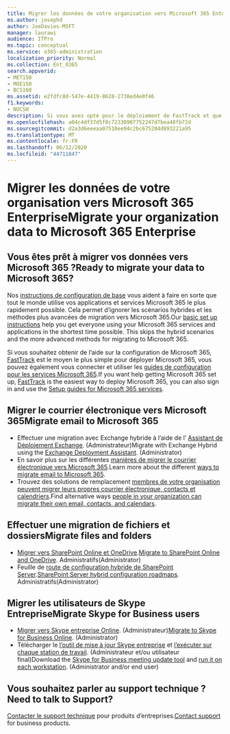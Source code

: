 ```yaml
---
title: Migrer les données de votre organisation vers Microsoft 365 Enterprise
ms.author: josephd
author: JoeDavies-MSFT
manager: laurawi
audience: ITPro
ms.topic: conceptual
ms.service: o365-administration
localization_priority: Normal
ms.collection: Ent_O365
search.appverid:
- MET150
- MOE150
- BCS160
ms.assetid: e2fdfc8d-547e-4419-8628-2738ed4e0f46
f1.keywords:
- NOCSH
description: Si vous avez opté pour le déploiement de FastTrack et que vous êtes prêt à migrer les données vers Microsoft 365, il s’agit du point de départ.
ms.openlocfilehash: a04c4df37d5f8c72330907752247d7bea48fb72d
ms.sourcegitcommit: d2a3d6eeeaa07510ee94c2bc675284d893221a95
ms.translationtype: MT
ms.contentlocale: fr-FR
ms.lasthandoff: 06/12/2020
ms.locfileid: "44711847"
---
```

# <a name="migrate-your-organization-data-to-microsoft-365-enterprise"></a><span data-ttu-id="d38e8-103">Migrer les données de votre organisation vers Microsoft 365 Enterprise</span><span class="sxs-lookup"><span data-stu-id="d38e8-103">Migrate your organization data to Microsoft 365 Enterprise</span></span>

## <a name="ready-to-migrate-your-data-to-microsoft-365"></a><span data-ttu-id="d38e8-104">Vous êtes prêt à migrer vos données vers Microsoft 365 ?</span><span class="sxs-lookup"><span data-stu-id="d38e8-104">Ready to migrate your data to Microsoft 365?</span></span>

<span data-ttu-id="d38e8-p101">Nos [instructions de configuration de base](https://support.office.com/article/Set-up-Office-365-for-business-6a3a29a0-e616-4713-99d1-15eda62d04fa) vous aident à faire en sorte que tout le monde utilise vos applications et services Microsoft 365 le plus rapidement possible. Cela permet d’ignorer les scénarios hybrides et les méthodes plus avancées de migration vers Microsoft 365.</span><span class="sxs-lookup"><span data-stu-id="d38e8-p101">Our [basic set up instructions](https://support.office.com/article/Set-up-Office-365-for-business-6a3a29a0-e616-4713-99d1-15eda62d04fa) help you get everyone using your Microsoft 365 services and applications in the shortest time possible. This skips the hybrid scenarios and the more advanced methods for migrating to Microsoft 365.</span></span> 
  
<span data-ttu-id="d38e8-107">Si vous souhaitez obtenir de l’aide sur la configuration de Microsoft 365, [FastTrack](https://fasttrack.microsoft.com/office) est le moyen le plus simple pour déployer Microsoft 365, vous pouvez également vous connecter et utiliser les [guides de configuration pour les services Microsoft 365](setup-guides-for-office-365.md).</span><span class="sxs-lookup"><span data-stu-id="d38e8-107">If you want help getting Microsoft 365 set up, [FastTrack](https://fasttrack.microsoft.com/office) is the easiest way to deploy Microsoft 365, you can also sign in and use the [Setup guides for Microsoft 365 services](setup-guides-for-office-365.md).</span></span>

## <a name="migrate-email-to-microsoft-365"></a><span data-ttu-id="d38e8-108">Migrer le courrier électronique vers Microsoft 365</span><span class="sxs-lookup"><span data-stu-id="d38e8-108">Migrate email to Microsoft 365</span></span>
- <span data-ttu-id="d38e8-p102">Effectuer une migration avec Exchange hybride à l’aide de l’ [Assistant de Déploiement Exchange](https://technet.microsoft.com/exdeploy2013). (Administrateur)</span><span class="sxs-lookup"><span data-stu-id="d38e8-p102">Migrate with Exchange Hybrid using the [Exchange Deployment Assistant](https://technet.microsoft.com/exdeploy2013). (Administrator)</span></span>
- <span data-ttu-id="d38e8-111">En savoir plus sur les différentes [manières de migrer le courrier électronique vers Microsoft 365](https://support.office.com/article/Ways-to-migrate-multiple-email-accounts-to-Office-365-0a4913fe-60fb-498f-9155-a86516418842).</span><span class="sxs-lookup"><span data-stu-id="d38e8-111">Learn more about the different [ways to migrate email to Microsoft 365](https://support.office.com/article/Ways-to-migrate-multiple-email-accounts-to-Office-365-0a4913fe-60fb-498f-9155-a86516418842).</span></span>
- <span data-ttu-id="d38e8-112">Trouvez des solutions de remplacement [membres de votre organisation peuvent migrer leurs propres courrier électronique, contacts et calendriers](https://support.office.com/article/Migrate-email-and-contacts-to-Office-365-for-business-a3e3bddb-582e-4133-8670-e61b9f58627e).</span><span class="sxs-lookup"><span data-stu-id="d38e8-112">Find alternative ways [people in your organization can migrate their own email, contacts, and calendars](https://support.office.com/article/Migrate-email-and-contacts-to-Office-365-for-business-a3e3bddb-582e-4133-8670-e61b9f58627e).</span></span>

## <a name="migrate-files-and-folders"></a><span data-ttu-id="d38e8-113">Effectuer une migration de fichiers et dossiers</span><span class="sxs-lookup"><span data-stu-id="d38e8-113">Migrate files and folders</span></span>
- <span data-ttu-id="d38e8-114">[Migrer vers SharePoint Online et OneDrive](https://docs.microsoft.com/sharepointmigration/migrate-to-sharepoint-online).</span><span class="sxs-lookup"><span data-stu-id="d38e8-114">[Migrate to SharePoint Online and OneDrive](https://docs.microsoft.com/sharepointmigration/migrate-to-sharepoint-online).</span></span> <span data-ttu-id="d38e8-115">Administratifs</span><span class="sxs-lookup"><span data-stu-id="d38e8-115">(Administrator)</span></span>
- <span data-ttu-id="d38e8-116">Feuille de [route de configuration hybride de SharePoint Server](https://docs.microsoft.com/SharePoint/hybrid/configuration-roadmaps).</span><span class="sxs-lookup"><span data-stu-id="d38e8-116">[SharePoint Server hybrid configuration roadmaps](https://docs.microsoft.com/SharePoint/hybrid/configuration-roadmaps).</span></span> <span data-ttu-id="d38e8-117">Administratifs</span><span class="sxs-lookup"><span data-stu-id="d38e8-117">(Administrator)</span></span>

## <a name="migrate-skype-for-business-users"></a><span data-ttu-id="d38e8-118">Migrer les utilisateurs de Skype Entreprise</span><span class="sxs-lookup"><span data-stu-id="d38e8-118">Migrate Skype for Business users</span></span>
- <span data-ttu-id="d38e8-p105">[Migrer vers Skype entreprise Online](https://technet.microsoft.com/library/jj204969.aspx). (Administrateur)</span><span class="sxs-lookup"><span data-stu-id="d38e8-p105">[Migrate to Skype for Business Online](https://technet.microsoft.com/library/jj204969.aspx). (Administrator)</span></span>
- <span data-ttu-id="d38e8-p106">Télécharger le [l’outil de mise à jour Skype entreprise](https://www.microsoft.com/download/details.aspx?id=51659) et [l’exécuter sur chaque station de travail](https://support.office.com/article/Meeting-Update-Tool-for-Skype-for-Business-and-Lync-2b525fe6-ed0f-4331-b533-c31546fcf4d4). (Administrateur et/ou utilisateur final)</span><span class="sxs-lookup"><span data-stu-id="d38e8-p106">Download the [Skype for Business meeting update tool](https://www.microsoft.com/download/details.aspx?id=51659) and [run it on each workstation](https://support.office.com/article/Meeting-Update-Tool-for-Skype-for-Business-and-Lync-2b525fe6-ed0f-4331-b533-c31546fcf4d4). (Administrator and/or end user)</span></span>
  
## <a name="need-to-talk-to-support"></a><span data-ttu-id="d38e8-123">Vous souhaitez parler au support technique ?</span><span class="sxs-lookup"><span data-stu-id="d38e8-123">Need to talk to Support?</span></span>
<span data-ttu-id="d38e8-124">[Contacter le support technique](https://support.office.com/article/32a17ca7-6fa0-4870-8a8d-e25ba4ccfd4b) pour produits d’entreprises.</span><span class="sxs-lookup"><span data-stu-id="d38e8-124">[Contact support](https://support.office.com/article/32a17ca7-6fa0-4870-8a8d-e25ba4ccfd4b) for business products.</span></span>
